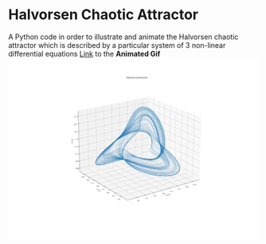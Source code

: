 # Halvorsen Chaotic Attractor
A Python code in order to illustrate and animate the Halvorsen chaotic attractor which is described by a particular system of 3 non-linear differential equations
[Link](https://streamable.com/ekv337) to the <b>Animated Gif</b> 
![image info](./HalvorsenAttractor.jpg)
